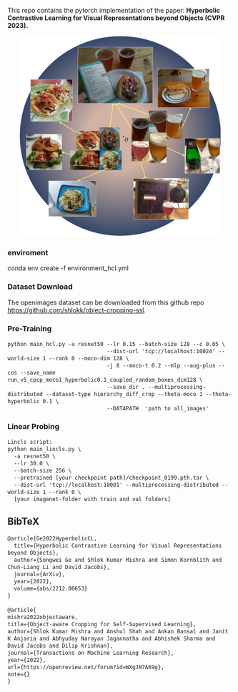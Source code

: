 This repo contains the pytorch implementation of the paper: **Hyperbolic Contrastive Learning for Visual Representations beyond Objects (CVPR 2023).**

<p align="center">
  <img src="teaser_hyperbolic.png" width="450" title="hover text">
</p>

### enviroment
conda env create -f environment_hcl.yml

### Dataset Download

The openimages dataset can be downloaded from this github repo https://github.com/shlokk/object-cropping-ssl.

###  Pre-Training

```
python main_hcl.py -a resnet50 --lr 0.15 --batch-size 128 --c 0.05 \
                               --dist-url 'tcp://localhost:10024' --world-size 1 --rank 0 --moco-dim 128 \
                               -j 8 --moco-t 0.2 --mlp --aug-plus --cos --save_name run_v5_cpcp_moco1_hyperbolic0.1_coupled_random_boxes_dim128 \
                               --save_dir . --multiprocessing-distributed --dataset-type hierarchy_diff_crop --theta-moco 1 --theta-hyperbolic 0.1 \
                               --DATAPATH  'path to all_images' 
```

###  Linear Probing
```
Lincls script:
python main_lincls.py \
  -a resnet50 \
  --lr 30.0 \
  --batch-size 256 \
  --pretrained [your checkpoint path]/checkpoint_0199.pth.tar \
  --dist-url 'tcp://localhost:10001' --multiprocessing-distributed --world-size 1 --rank 0 \
  [your imagenet-folder with train and val folders]
```

## BibTeX

```
@article{Ge2022HyperbolicCL,
  title={Hyperbolic Contrastive Learning for Visual Representations beyond Objects},
  author={Songwei Ge and Shlok Kumar Mishra and Simon Kornblith and Chun-Liang Li and David Jacobs},
  journal={ArXiv},
  year={2022},
  volume={abs/2212.00653}
}

@article{
mishra2022objectaware,
title={Object-aware Cropping for Self-Supervised Learning},
author={Shlok Kumar Mishra and Anshul Shah and Ankan Bansal and Janit K Anjaria and Abhyuday Narayan Jagannatha and Abhishek Sharma and David Jacobs and Dilip Krishnan},
journal={Transactions on Machine Learning Research},
year={2022},
url={https://openreview.net/forum?id=WXgJN7A69g},
note={}
}
```
